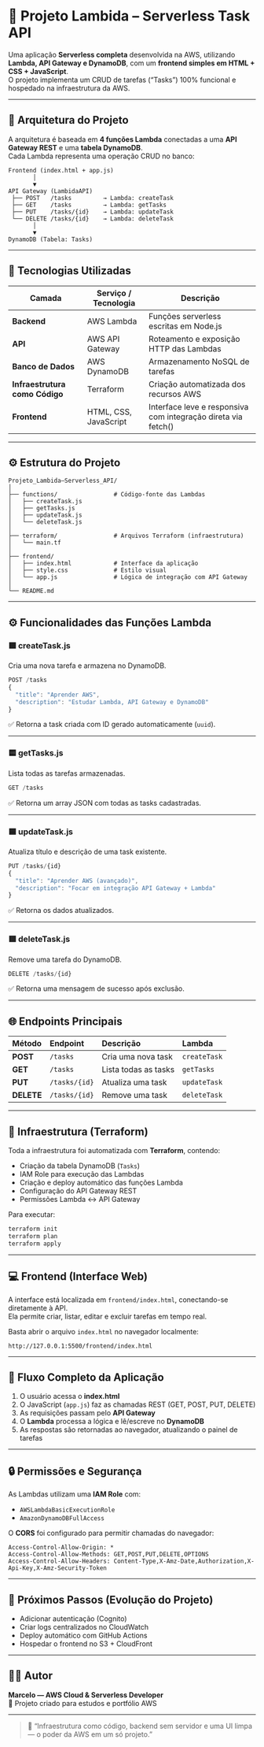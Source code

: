 # 🧠 Projeto Lambida – Serverless Task API

Uma aplicação **Serverless completa** desenvolvida na AWS, utilizando **Lambda, API Gateway e DynamoDB**, com um **frontend simples em HTML + CSS + JavaScript**.  
O projeto implementa um CRUD de tarefas (“Tasks”) 100% funcional e hospedado na infraestrutura da AWS.

---

## 🚀 Arquitetura do Projeto

A arquitetura é baseada em **4 funções Lambda** conectadas a uma **API Gateway REST** e uma **tabela DynamoDB**.  
Cada Lambda representa uma operação CRUD no banco:

```
Frontend (index.html + app.js)
       │
       ▼
API Gateway (LambidaAPI)
 ├── POST   /tasks         → Lambda: createTask
 ├── GET    /tasks         → Lambda: getTasks
 ├── PUT    /tasks/{id}    → Lambda: updateTask
 └── DELETE /tasks/{id}    → Lambda: deleteTask
       │
       ▼
DynamoDB (Tabela: Tasks)
```

---

## 🧩 Tecnologias Utilizadas

| Camada | Serviço / Tecnologia | Descrição |
|--------|----------------------|------------|
| **Backend** | AWS Lambda | Funções serverless escritas em Node.js |
| **API** | AWS API Gateway | Roteamento e exposição HTTP das Lambdas |
| **Banco de Dados** | AWS DynamoDB | Armazenamento NoSQL de tarefas |
| **Infraestrutura como Código** | Terraform | Criação automatizada dos recursos AWS |
| **Frontend** | HTML, CSS, JavaScript | Interface leve e responsiva com integração direta via fetch() |

---

## ⚙️ Estrutura do Projeto

```
Projeto_Lambida–Serverless_API/
│
├── functions/                # Código-fonte das Lambdas
│   ├── createTask.js
│   ├── getTasks.js
│   ├── updateTask.js
│   └── deleteTask.js
│
├── terraform/                # Arquivos Terraform (infraestrutura)
│   └── main.tf
│
├── frontend/
│   ├── index.html            # Interface da aplicação
│   ├── style.css             # Estilo visual
│   └── app.js                # Lógica de integração com API Gateway
│
└── README.md
```

---

## ⚙️ Funcionalidades das Funções Lambda

### 🟩 **createTask.js**
Cria uma nova tarefa e armazena no DynamoDB.
```js
POST /tasks
{
  "title": "Aprender AWS",
  "description": "Estudar Lambda, API Gateway e DynamoDB"
}
```
✅ Retorna a task criada com ID gerado automaticamente (`uuid`).

---

### 🟨 **getTasks.js**
Lista todas as tarefas armazenadas.
```js
GET /tasks
```
✅ Retorna um array JSON com todas as tasks cadastradas.

---

### 🟦 **updateTask.js**
Atualiza título e descrição de uma task existente.
```js
PUT /tasks/{id}
{
  "title": "Aprender AWS (avançado)",
  "description": "Focar em integração API Gateway + Lambda"
}
```
✅ Retorna os dados atualizados.

---

### 🟥 **deleteTask.js**
Remove uma tarefa do DynamoDB.
```js
DELETE /tasks/{id}
```
✅ Retorna uma mensagem de sucesso após exclusão.

---

## 🌐 Endpoints Principais

| Método | Endpoint | Descrição | Lambda |
|:-------|:----------|:-----------|:--------|
| **POST** | `/tasks` | Cria uma nova task | `createTask` |
| **GET** | `/tasks` | Lista todas as tasks | `getTasks` |
| **PUT** | `/tasks/{id}` | Atualiza uma task | `updateTask` |
| **DELETE** | `/tasks/{id}` | Remove uma task | `deleteTask` |

---

## 🧱 Infraestrutura (Terraform)

Toda a infraestrutura foi automatizada com **Terraform**, contendo:
- Criação da tabela DynamoDB (`Tasks`)
- IAM Role para execução das Lambdas
- Criação e deploy automático das funções Lambda
- Configuração do API Gateway REST
- Permissões Lambda ↔ API Gateway

Para executar:
```bash
terraform init
terraform plan
terraform apply
```

---

## 💻 Frontend (Interface Web)

A interface está localizada em `frontend/index.html`, conectando-se diretamente à API.  
Ela permite criar, listar, editar e excluir tarefas em tempo real.  

Basta abrir o arquivo `index.html` no navegador localmente:
```
http://127.0.0.1:5500/frontend/index.html
```

---

## 🧠 Fluxo Completo da Aplicação

1. O usuário acessa o **index.html**
2. O JavaScript (`app.js`) faz as chamadas REST (GET, POST, PUT, DELETE)
3. As requisições passam pelo **API Gateway**
4. O **Lambda** processa a lógica e lê/escreve no **DynamoDB**
5. As respostas são retornadas ao navegador, atualizando o painel de tarefas

---

## 🔒 Permissões e Segurança

As Lambdas utilizam uma **IAM Role** com:
- `AWSLambdaBasicExecutionRole`  
- `AmazonDynamoDBFullAccess`

O **CORS** foi configurado para permitir chamadas do navegador:
```
Access-Control-Allow-Origin: *
Access-Control-Allow-Methods: GET,POST,PUT,DELETE,OPTIONS
Access-Control-Allow-Headers: Content-Type,X-Amz-Date,Authorization,X-Api-Key,X-Amz-Security-Token
```

---

## 🧩 Próximos Passos (Evolução do Projeto)

- Adicionar autenticação (Cognito)
- Criar logs centralizados no CloudWatch
- Deploy automático com GitHub Actions
- Hospedar o frontend no S3 + CloudFront

---

## 👨‍💻 Autor

**Marcelo — AWS Cloud & Serverless Developer**  
💼 Projeto criado para estudos e portfólio AWS  

---

> 💬 “Infraestrutura como código, backend sem servidor e uma UI limpa — o poder da AWS em um só projeto.”

